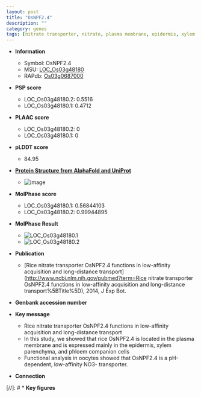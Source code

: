 ```yaml
---
layout: post
title: "OsNPF2.4"
description: ""
category: genes
tags: [nitrate transporter, nitrate, plasma membrane, epidermis, xylem parenchyma, NO3- transporter]
---
```


* **Information**  
    + Symbol: OsNPF2.4  
    + MSU: [LOC_Os03g48180](http://rice.plantbiology.msu.edu/cgi-bin/ORF_infopage.cgi?orf=LOC_Os03g48180)  
    + RAPdb: [Os03g0687000](http://rapdb.dna.affrc.go.jp/viewer/gbrowse_details/irgsp1?name=Os03g0687000)  

* **PSP score**  
    + LOC_Os03g48180.2: 0.5516 
    + LOC_Os03g48180.1: 0.4712 

* **PLAAC score**  
    + LOC_Os03g48180.2: 0 
    + LOC_Os03g48180.1: 0 

* **pLDDT score**
    + 84.95

* **[Protein Structure from AlphaFold and UniProt](https://www.uniprot.org/uniprotkb/Q6AVV6/entry#structure)**
    + ![image](https://ricepsp.github.io/images/Q6/AF-Q6AVV6-F1.png)

* **MolPhase score**
    + LOC_Os03g48180.1: 0.56844103
    + LOC_Os03g48180.2: 0.99944895

* **MolPhase Result**
    + ![LOC_Os03g48180.1](https://304243504.github.io/Pictures/LOC_Os03g/LOC_Os03g48180.1.png)
    + ![LOC_Os03g48180.2](https://304243504.github.io/Pictures/LOC_Os03g/LOC_Os03g48180.2.png)

* **Publication**  
    + [Rice nitrate transporter OsNPF2.4 functions in low-affinity acquisition and long-distance transport](http://www.ncbi.nlm.nih.gov/pubmed?term=Rice nitrate transporter OsNPF2.4 functions in low-affinity acquisition and long-distance transport%5BTitle%5D), 2014, J Exp Bot.

* **Genbank accession number**  

* **Key message**  
    + Rice nitrate transporter OsNPF2.4 functions in low-affinity acquisition and long-distance transport
    + In this study, we showed that rice OsNPF2.4 is located in the plasma membrane and is expressed mainly in the epidermis, xylem parenchyma, and phloem companion cells
    + Functional analysis in oocytes showed that OsNPF2.4 is a pH-dependent, low-affinity NO3- transporter.

* **Connection**  

[//]: # * **Key figures**  


